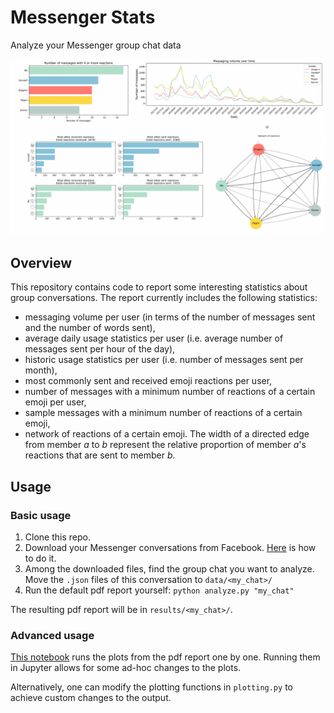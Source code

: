 # Messenger Stats
Analyze your Messenger group chat data

![Examples](https://github.com/MateVaradi/messenger-stats/blob/main/resources/examples.png?raw=true)

## Overview

This repository contains code to report some interesting statistics about group conversations. The report currently includes the following statistics:
- messaging volume per user (in terms of the number of messages sent and the number of words sent),
- average daily usage statistics per user (i.e. average number of messages sent per hour of the day),
- historic usage statistics per user (i.e. number of messages sent per month),
- most commonly sent and received emoji reactions per user,
- number of messages with a minimum number of reactions of a certain emoji per user,
- sample messages with a minimum number of reactions of a certain emoji,
- network of reactions of a certain emoji. The width of a directed edge from member *a* to *b* represent the relative proportion of member *a*'s reactions that are sent to member *b*.

## Usage

### Basic usage
1. Clone this repo.
2. Download your Messenger conversations from Facebook. [Here](https://www.zapptales.com/en/download-facebook-messenger-chat-history-how-to/) is how to do it.
3. Among the downloaded files, find the group chat you want to analyze. Move the `.json` files of this conversation to `data/<my_chat>/`
4. Run the default pdf report yourself: `python analyze.py "my_chat"`

The resulting pdf report will be in `results/<my_chat>/`.


### Advanced usage

[This notebook](https://github.com/MateVaradi/messenger-stats/blob/main/notebooks/analysis.ipynb) runs the plots from the pdf report one by one. Running them in Jupyter allows for some ad-hoc changes to the plots.

Alternatively, one can modify the plotting functions in `plotting.py` to achieve custom changes to the output.
